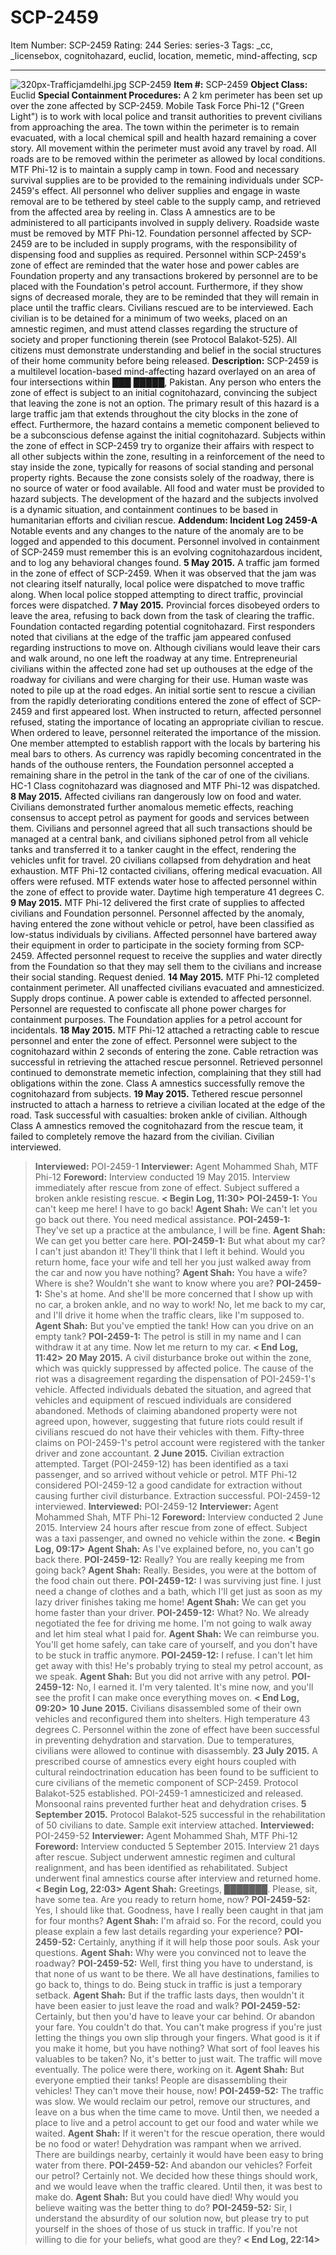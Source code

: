 # SCP-2459
Item Number: SCP-2459
Rating: 244
Series: series-3
Tags: _cc, _licensebox, cognitohazard, euclid, location, memetic, mind-affecting, scp

---

![320px-Trafficjamdelhi.jpg](https://scp-wiki.wdfiles.com/local--files/scp-2459/320px-Trafficjamdelhi.jpg)
SCP-2459
**Item #:** SCP-2459
**Object Class:** Euclid
**Special Containment Procedures:** A 2 km perimeter has been set up over the zone affected by SCP-2459. Mobile Task Force Phi-12 ("Green Light") is to work with local police and transit authorities to prevent civilians from approaching the area. The town within the perimeter is to remain evacuated, with a local chemical spill and health hazard remaining a cover story. All movement within the perimeter must avoid any travel by road. All roads are to be removed within the perimeter as allowed by local conditions.
MTF Phi-12 is to maintain a supply camp in town. Food and necessary survival supplies are to be provided to the remaining individuals under SCP-2459's effect. All personnel who deliver supplies and engage in waste removal are to be tethered by steel cable to the supply camp, and retrieved from the affected area by reeling in. Class A amnestics are to be administered to all participants involved in supply delivery. Roadside waste must be removed by MTF Phi-12.
Foundation personnel affected by SCP-2459 are to be included in supply programs, with the responsibility of dispensing food and supplies as required. Personnel within SCP-2459's zone of effect are reminded that the water hose and power cables are Foundation property and any transactions brokered by personnel are to be placed with the Foundation's petrol account. Furthermore, if they show signs of decreased morale, they are to be reminded that they will remain in place until the traffic clears.
Civilians rescued are to be interviewed. Each civilian is to be detained for a minimum of two weeks, placed on an amnestic regimen, and must attend classes regarding the structure of society and proper functioning therein (see Protocol Balakot-525). All citizens must demonstrate understanding and belief in the social structures of their home community before being released.
**Description:** SCP-2459 is a multilevel location-based mind-affecting hazard overlayed on an area of four intersections within ███ █████, Pakistan. Any person who enters the zone of effect is subject to an initial cognitohazard, convincing the subject that leaving the zone is not an option. The primary result of this hazard is a large traffic jam that extends throughout the city blocks in the zone of effect.
Furthermore, the hazard contains a memetic component believed to be a subconscious defense against the initial cognitohazard. Subjects within the zone of effect in SCP-2459 try to organize their affairs with respect to all other subjects within the zone, resulting in a reinforcement of the need to stay inside the zone, typically for reasons of social standing and personal property rights.
Because the zone consists solely of the roadway, there is no source of water or food available. All food and water must be provided to hazard subjects. The development of the hazard and the subjects involved is a dynamic situation, and containment continues to be based in humanitarian efforts and civilian rescue.
**Addendum: Incident Log 2459-A** Notable events and any changes to the nature of the anomaly are to be logged and appended to this document. Personnel involved in containment of SCP-2459 must remember this is an evolving cognitohazardous incident, and to log any behavioral changes found.
**5 May 2015.** A traffic jam formed in the zone of effect of SCP-2459. When it was observed that the jam was not clearing itself naturally, local police were dispatched to move traffic along. When local police stopped attempting to direct traffic, provincial forces were dispatched.
**7 May 2015.** Provincial forces disobeyed orders to leave the area, refusing to back down from the task of clearing the traffic. Foundation contacted regarding potential cognitohazard. First responders noted that civilians at the edge of the traffic jam appeared confused regarding instructions to move on. Although civilians would leave their cars and walk around, no one left the roadway at any time. Entrepreneurial civilians within the affected zone had set up outhouses at the edge of the roadway for civilians and were charging for their use. Human waste was noted to pile up at the road edges.
An initial sortie sent to rescue a civilian from the rapidly deteriorating conditions entered the zone of effect of SCP-2459 and first appeared lost. When instructed to return, affected personnel refused, stating the importance of locating an appropriate civilian to rescue. When ordered to leave, personnel reiterated the importance of the mission. One member attempted to establish rapport with the locals by bartering his meal bars to others. As currency was rapidly becoming concentrated in the hands of the outhouse renters, the Foundation personnel accepted a remaining share in the petrol in the tank of the car of one of the civilians. HC-1 Class cognitohazard was diagnosed and MTF Phi-12 was dispatched.
**8 May 2015.** Affected civilians ran dangerously low on food and water. Civilians demonstrated further anomalous memetic effects, reaching consensus to accept petrol as payment for goods and services between them. Civilians and personnel agreed that all such transactions should be managed at a central bank, and civilians siphoned petrol from all vehicle tanks and transferred it to a tanker caught in the effect, rendering the vehicles unfit for travel. 20 civilians collapsed from dehydration and heat exhaustion. MTF Phi-12 contacted civilians, offering medical evacuation. All offers were refused. MTF extends water hose to affected personnel within the zone of effect to provide water. Daytime high temperature 41 degrees C.
**9 May 2015.** MTF Phi-12 delivered the first crate of supplies to affected civilians and Foundation personnel. Personnel affected by the anomaly, having entered the zone without vehicle or petrol, have been classified as low-status individuals by civilians. Affected personnel have bartered away their equipment in order to participate in the society forming from SCP-2459. Affected personnel request to receive the supplies and water directly from the Foundation so that they may sell them to the civilians and increase their social standing. Request denied.
**14 May 2015.** MTF Phi-12 completed containment perimeter. All unaffected civilians evacuated and amnesticized. Supply drops continue. A power cable is extended to affected personnel. Personnel are requested to confiscate all phone power charges for containment purposes. The Foundation applies for a petrol account for incidentals.
**18 May 2015.** MTF Phi-12 attached a retracting cable to rescue personnel and enter the zone of effect. Personnel were subject to the cognitohazard within 2 seconds of entering the zone. Cable retraction was successful in retrieving the attached rescue personnel. Retrieved personnel continued to demonstrate memetic infection, complaining that they still had obligations within the zone. Class A amnestics successfully remove the cognitohazard from subjects.
**19 May 2015.** Tethered rescue personnel instructed to attach a harness to retrieve a civilian located at the edge of the road. Task successful with casualties: broken ankle of civilian. Although Class A amnestics removed the cognitohazard from the rescue team, it failed to completely remove the hazard from the civilian. Civilian interviewed.
> **Interviewed:** POI-2459-1
> **Interviewer:** Agent Mohammed Shah, MTF Phi-12
> **Foreword:** Interview conducted 19 May 2015. Interview immediately after rescue from zone of effect. Subject suffered a broken ankle resisting rescue.
> **< Begin Log, 11:30>**
> **POI-2459-1:** You can't keep me here! I have to go back!
> **Agent Shah:** We can't let you go back out there. You need medical assistance.
> **POI-2459-1:** They've set up a practice at the ambulance, I will be fine.
> **Agent Shah:** We can get you better care here.
> **POI-2459-1:** But what about my car? I can't just abandon it! They'll think that I left it behind. Would you return home, face your wife and tell her you just walked away from the car and now you have nothing?
> **Agent Shah:** You have a wife? Where is she? Wouldn't she want to know where you are?
> **POI-2459-1:** She's at home. And she'll be more concerned that I show up with no car, a broken ankle, and no way to work! No, let me back to my car, and I'll drive it home when the traffic clears, like I'm supposed to.
> **Agent Shah:** But you've emptied the tank! How can you drive on an empty tank?
> **POI-2459-1:** The petrol is still in my name and I can withdraw it at any time. Now let me return to my car.
> **< End Log, 11:42>**
**20 May 2015.** A civil disturbance broke out within the zone, which was quickly suppressed by affected police. The cause of the riot was a disagreement regarding the dispensation of POI-2459-1's vehicle. Affected individuals debated the situation, and agreed that vehicles and equipment of rescued individuals are considered abandoned. Methods of claiming abandoned property were not agreed upon, however, suggesting that future riots could result if civilians rescued do not have their vehicles with them. Fifty-three claims on POI-2459-1's petrol account were registered with the tanker driver and zone accountant.
**2 June 2015.** Civilian extraction attempted. Target (POI-2459-12) has been identified as a taxi passenger, and so arrived without vehicle or petrol. MTF Phi-12 considered POI-2459-12 a good candidate for extraction without causing further civil disturbance. Extraction successful. POI-2459-12 interviewed.
> **Interviewed:** POI-2459-12
> **Interviewer:** Agent Mohammed Shah, MTF Phi-12
> **Foreword:** Interview conducted 2 June 2015. Interview 24 hours after rescue from zone of effect. Subject was a taxi passenger, and owned no vehicle within the zone.
> **< Begin Log, 09:17>**
> **Agent Shah:** As I've explained before, no, you can't go back there.
> **POI-2459-12:** Really? You are really keeping me from going back?
> **Agent Shah:** Really. Besides, you were at the bottom of the food chain out there.
> **POI-2459-12:** I was surviving just fine. I just need a change of clothes and a bath, which I'll get just as soon as my lazy driver finishes taking me home!
> **Agent Shah:** We can get you home faster than your driver.
> **POI-2459-12:** What? No. We already negotiated the fee for driving me home. I'm not going to walk away and let him steal what I paid for.
> **Agent Shah:** We can reimburse you. You'll get home safely, can take care of yourself, and you don't have to be stuck in traffic anymore.
> **POI-2459-12:** I refuse. I can't let him get away with this! He's probably trying to steal my petrol account, as we speak.
> **Agent Shah:** But you did not arrive with any petrol.
> **POI-2459-12:** No, I earned it. I'm very talented. It's mine now, and you'll see the profit I can make once everything moves on.
> **< End Log, 09:20>**
**10 June 2015.** Civilians disassembled some of their own vehicles and reconfigured them into shelters. High temperature 43 degrees C. Personnel within the zone of effect have been successful in preventing dehydration and starvation. Due to temperatures, civilians were allowed to continue with disassembly.
**23 July 2015.** A prescribed course of amnestics every eight hours coupled with cultural reindoctrination education has been found to be sufficient to cure civilians of the memetic component of SCP-2459. Protocol Balakot-525 established. POI-2459-1 amnesticized and released. Monsoonal rains prevented further heat and dehydration crises.
**5 September 2015.** Protocol Balakot-525 successful in the rehabilitation of 50 civilians to date. Sample exit interview attached.
> **Interviewed:** POI-2459-52
> **Interviewer:** Agent Mohammed Shah, MTF Phi-12
> **Foreword:** Interview conducted 5 September 2015. Interview 21 days after rescue. Subject underwent amnestic regimen and cultural realignment, and has been identified as rehabilitated. Subject underwent final amnestics course after interview and returned home.
> **< Begin Log, 22:03>**
> **Agent Shah:** Greetings, ███████. Please, sit, have some tea. Are you ready to return home, now?
> **POI-2459-52:** Yes, I should like that. Goodness, have I really been caught in that jam for four months?
> **Agent Shah:** I'm afraid so. For the record, could you please explain a few last details regarding your experience?
> **POI-2459-52:** Certainly, anything if it will help those poor souls. Ask your questions.
> **Agent Shah:** Why were you convinced not to leave the roadway?
> **POI-2459-52:** Well, first thing you have to understand, is that none of us want to be there. We all have destinations, families to go back to, things to do. Being stuck in traffic is just a temporary setback.
> **Agent Shah:** But if the traffic lasts days, then wouldn't it have been easier to just leave the road and walk?
> **POI-2459-52:** Certainly, but then you'd have to leave your car behind. Or abandon your fare. You couldn't do that. You can't make progress if you're just letting the things you own slip through your fingers. What good is it if you make it home, but you have nothing? What sort of fool leaves his valuables to be taken? No, it's better to just wait. The traffic will move eventually. The police were there, working on it.
> **Agent Shah:** But everyone emptied their tanks! People are disassembling their vehicles! They can't move their house, now!
> **POI-2459-52:** The traffic was slow. We would reclaim our petrol, remove our structures, and leave on a bus when the time came to move. Until then, we needed a place to live and a petrol account to get our food and water while we waited.
> **Agent Shah:** If it weren't for the rescue operation, there would be no food or water! Dehydration was rampant when we arrived. There are buildings nearby, certainly it would have been easy to bring water from there.
> **POI-2459-52:** And abandon our vehicles? Forfeit our petrol? Certainly not. We decided how these things should work, and we would leave when the traffic cleared. Until then, it was best to make do.
> **Agent Shah:** But you could have died! Why would you believe waiting was the better thing to do?
> **POI-2459-52:** Sir, I understand the absurdity of our solution now, but please try to put yourself in the shoes of those of us stuck in traffic. If you're not willing to die for your beliefs, what good are they?
> **< End Log, 22:14>**